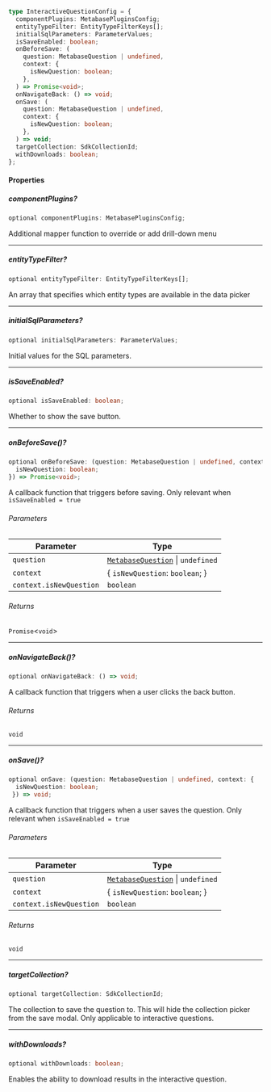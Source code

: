 ```ts
type InteractiveQuestionConfig = {
  componentPlugins: MetabasePluginsConfig;
  entityTypeFilter: EntityTypeFilterKeys[];
  initialSqlParameters: ParameterValues;
  isSaveEnabled: boolean;
  onBeforeSave: (
    question: MetabaseQuestion | undefined,
    context: {
      isNewQuestion: boolean;
    },
  ) => Promise<void>;
  onNavigateBack: () => void;
  onSave: (
    question: MetabaseQuestion | undefined,
    context: {
      isNewQuestion: boolean;
    },
  ) => void;
  targetCollection: SdkCollectionId;
  withDownloads: boolean;
};
```

#### Properties

##### componentPlugins?

```ts
optional componentPlugins: MetabasePluginsConfig;
```

Additional mapper function to override or add drill-down menu

***

##### entityTypeFilter?

```ts
optional entityTypeFilter: EntityTypeFilterKeys[];
```

An array that specifies which entity types are available in the data picker

***

##### initialSqlParameters?

```ts
optional initialSqlParameters: ParameterValues;
```

Initial values for the SQL parameters.

***

##### isSaveEnabled?

```ts
optional isSaveEnabled: boolean;
```

Whether to show the save button.

***

##### onBeforeSave()?

```ts
optional onBeforeSave: (question: MetabaseQuestion | undefined, context: {
  isNewQuestion: boolean;
}) => Promise<void>;
```

A callback function that triggers before saving. Only relevant when `isSaveEnabled = true`

###### Parameters

| Parameter               | Type                                                        |
| ----------------------- | ----------------------------------------------------------- |
| `question`              | [`MetabaseQuestion`](../MetabaseQuestion.md) \| `undefined` |
| `context`               | { `isNewQuestion`: `boolean`; }                             |
| `context.isNewQuestion` | `boolean`                                                   |

###### Returns

`Promise`<`void`>

***

##### onNavigateBack()?

```ts
optional onNavigateBack: () => void;
```

A callback function that triggers when a user clicks the back button.

###### Returns

`void`

***

##### onSave()?

```ts
optional onSave: (question: MetabaseQuestion | undefined, context: {
  isNewQuestion: boolean;
 }) => void;
```

A callback function that triggers when a user saves the question. Only relevant when `isSaveEnabled = true`

###### Parameters

| Parameter               | Type                                                        |
| ----------------------- | ----------------------------------------------------------- |
| `question`              | [`MetabaseQuestion`](../MetabaseQuestion.md) \| `undefined` |
| `context`               | { `isNewQuestion`: `boolean`; }                             |
| `context.isNewQuestion` | `boolean`                                                   |

###### Returns

`void`

***

##### targetCollection?

```ts
optional targetCollection: SdkCollectionId;
```

The collection to save the question to. This will hide the collection picker from the save modal. Only applicable to interactive questions.

***

##### withDownloads?

```ts
optional withDownloads: boolean;
```

Enables the ability to download results in the interactive question.
